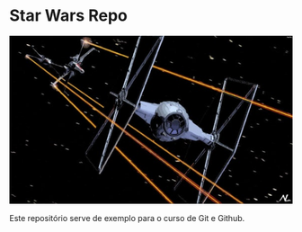 # Star Wars Repo


<img src="/TieFighter01.png">



Este repositório serve de exemplo para o curso de Git e Github.